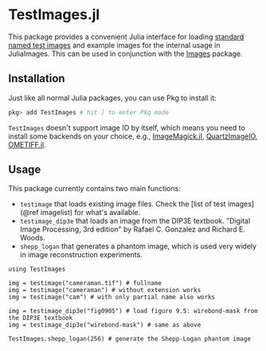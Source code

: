 # TestImages.jl

This package provides a convenient Julia interface for loading
[standard named test images](https://en.wikipedia.org/wiki/Standard_test_image) and example images for the internal usage in JuliaImages.
This can be used in conjunction with the
[Images](https://github.com/JuliaImages/Images.jl) package.

## Installation
Just like all normal Julia packages, you can use Pkg to install it:

```julia
pkg> add TestImages # hit ] to enter Pkg mode
```

`TestImages` doesn't support image IO by itself, which means you need to install some backends on your choice, e.g., [ImageMagick.jl](https://github.com/JuliaIO/ImageMagick.jl), [QuartzImageIO](https://github.com/JuliaIO/QuartzImageIO.jl), [OMETIFF.jl](https://github.com/tlnagy/OMETIFF.jl).

## Usage

This package currently contains two main functions:

- `testimage` that loads existing image files. Check the [list of test images](@ref imagelist) for what's available.
- `testimage_dip3e` that loads an image from the DIP3E textbook. "Digital Image Processing, 3rd edition"
  by Rafael C. Gonzalez and Richard E. Woods.
- `shepp_logan` that generates a phantom image, which is used very widely in image reconstruction experiments.

```@example usage
using TestImages

img = testimage("cameraman.tif") # fullname
img = testimage("cameraman") # without extension works
img = testimage("cam") # with only partial name also works
```

```@example usage
img = testimage_dip3e("fig0905") # load figure 9.5: wirebond-mask from the DIP3E textbook
img = testimage_dip3e("wirebond-mask") # same as above
```

```@example usage
TestImages.shepp_logan(256) # generate the Shepp-Logan phantom image
```
